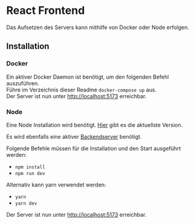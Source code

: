 # React Frontend
Das Aufsetzen des Servers kann mithilfe von Docker oder Node erfolgen.
## Installation
### Docker
Ein aktiver Docker Daemon ist benötigt, um den folgenden Befehl auszuführen.  
Führe im Verzeichnis dieser Readme `docker-compose up` aus.   
Der Server ist nun unter [http://localhost:5173](http://localhost:5173) erreichbar.

### Node 
Eine Node Installation wird benötigt. [Hier](https://nodejs.org/en/download) gibt es die aktuellste Version.  

Es wird ebenfalls eine aktiver [Backendserver](https://github.com/Leander-Wendt/moderne-webentwicklung-htmx/blob/main/forum-react/backend) benötigt.
  
Folgende Befehle müssen für die Installation und den Start ausgeführt werden:

   - `npm install`
   - `npm run dev`
 
 Alternativ kann yarn verwendet werden: 
 - `yarn`
- `yarn dev`
    
Der Server ist nun unter [http://localhost:5173](http://localhost:5173) erreichbar.
